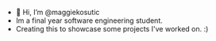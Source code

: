 - 👋 Hi, I’m @maggiekosutic
- Im a final year software engineering student.
- Creating this to showcase some projects I've worked on. :)
